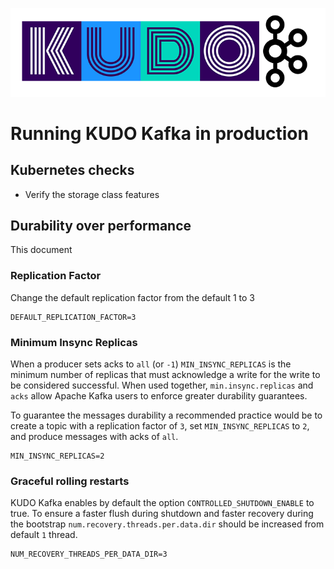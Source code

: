 ![kudo-kafka](./resources/images/kudo-kafka.png)

# Running KUDO Kafka in production



## Kubernetes checks

- Verify the storage class features





## Durability over performance

This document 

### Replication Factor

Change the default replication factor from the default 1 to 3

```
DEFAULT_REPLICATION_FACTOR=3
```

### Minimum Insync Replicas

When a producer sets acks to `all` (or `-1`) `MIN_INSYNC_REPLICAS` is the minimum number of replicas that must acknowledge a write for the write to be considered successful.
When used together, `min.insync.replicas` and `acks` allow Apache Kafka users to enforce greater durability guarantees.

To guarantee the messages durability a recommended practice would be to create a topic with a replication factor of `3`, set `MIN_INSYNC_REPLICAS` to `2`, and produce messages with acks of `all`.

```
MIN_INSYNC_REPLICAS=2
```

### Graceful rolling restarts

KUDO Kafka enables by default the option `CONTROLLED_SHUTDOWN_ENABLE` to true. To ensure a faster flush during shutdown and faster recovery during the bootstrap `num.recovery.threads.per.data.dir` should be increased from default `1` thread.

```
NUM_RECOVERY_THREADS_PER_DATA_DIR=3
```